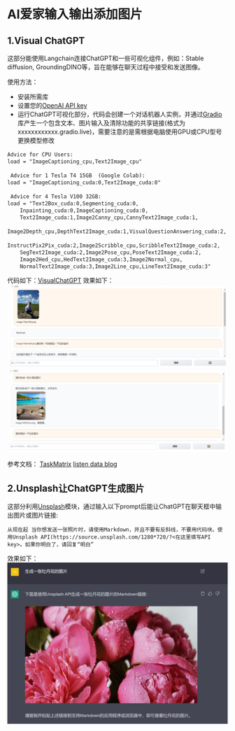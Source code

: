 # AI爱家输入输出添加图片

## 1.Visual ChatGPT
这部分能使用Langchain连接ChatGPT和一些可视化组件，例如：Stable diffusion, GroundingDINO等，旨在能够在聊天过程中接受和发送图像。

使用方法：
- 安装所需库
- 设置您的[OpenAI API key](https://platform.openai.com/account/api-keys)
- 运行ChatGPT可视化部分，代码会创建一个对话机器人实例，并通过[Gradio](https://gradio.app/)库产生一个包含文本、图片输入及清除功能的共享链接(格式为xxxxxxxxxxxx.gradio.live)，需要注意的是需根据电脑使用GPU或CPU型号更换模型修改
```
Advice for CPU Users:
load = "ImageCaptioning_cpu,Text2Image_cpu"

 Advice for 1 Tesla T4 15GB  (Google Colab):                       
load = "ImageCaptioning_cuda:0,Text2Image_cuda:0"
                                
 Advice for 4 Tesla V100 32GB:                            
load = "Text2Box_cuda:0,Segmenting_cuda:0,
    Inpainting_cuda:0,ImageCaptioning_cuda:0,
    Text2Image_cuda:1,Image2Canny_cpu,CannyText2Image_cuda:1,
    Image2Depth_cpu,DepthText2Image_cuda:1,VisualQuestionAnswering_cuda:2,
    InstructPix2Pix_cuda:2,Image2Scribble_cpu,ScribbleText2Image_cuda:2,
    SegText2Image_cuda:2,Image2Pose_cpu,PoseText2Image_cuda:2,
    Image2Hed_cpu,HedText2Image_cuda:3,Image2Normal_cpu,
    NormalText2Image_cuda:3,Image2Line_cpu,LineText2Image_cuda:3"
```

代码如下：[VisualChatGPT](VisualChatGPT.ipynb)
效果如下：
![interface image1](example1.jpg)
![interface image2](example2.jpg)

参考文档：
[TaskMatrix](https://github.com/microsoft/TaskMatrix)
[listen data blog](https://www.listendata.com/2023/03/complete-guide-to-visual-chatgpt.html#id-d832be)

## 2.Unsplash让ChatGPT生成图片
这部分利用[Unsplash](https://unsplash.com/documentation)模块，通过输入以下prompt后能让ChatGPT在聊天框中输出图片或图片链接:
```
从现在起 当你想发送一张照片时，请使用Markdown，并且不要有反斜线，不要用代码块。使用Unsplash API(https://source.unsplash.com/1280*720/?<在这里填写API key>。如果你明白了，请回复“明白”
```
效果如下：
![Example Image](example3.jpg)
